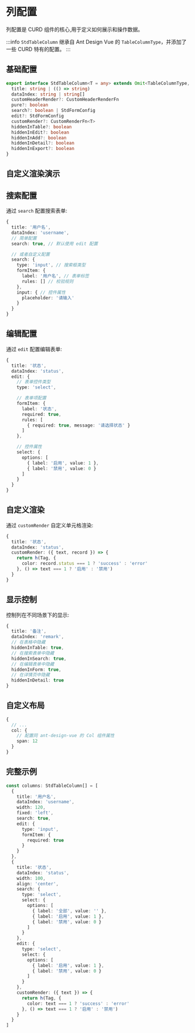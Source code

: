 # 列配置

列配置是 CURD 组件的核心,用于定义如何展示和操作数据。

:::info
`StdTableColumn` 继承自 Ant Design Vue 的 `TableColumnType`，并添加了一些 CURD 特有的配置。
:::

## 基础配置

```ts
export interface StdTableColumn<T = any> extends Omit<TableColumnType, 'customRender'> {
  title: string | (() => string)
  dataIndex: string | string[]
  customHeaderRender?: CustomHeaderRenderFn
  pure?: boolean
  search?: boolean | StdFormConfig
  edit?: StdFormConfig
  customRender?: CustomRenderFn<T>
  hiddenInTable?: boolean
  hiddenInEdit?: boolean
  hiddenInAdd?: boolean
  hiddenInDetail?: boolean
  hiddenInExport?: boolean
}
```

## 自定义渲染演示

<demo vue="../demos/table/custom-render.vue" title="自定义渲染示例" description="演示如何使用customRender实现复杂的表格列渲染效果"></demo>

## 搜索配置

通过 `search` 配置搜索表单:

```ts
{
  title: '用户名',
  dataIndex: 'username',
  // 简单配置
  search: true, // 默认使用 edit 配置

  // 或者自定义配置
  search: {
    type: 'input', // 搜索框类型
    formItem: {
      label: '用户名', // 表单标签
      rules: [] // 校验规则
    },
    input: { // 控件属性
      placeholder: '请输入'
    }
  }
}
```

## 编辑配置

通过 `edit` 配置编辑表单:

```ts
{
  title: '状态',
  dataIndex: 'status',
  edit: {
    // 表单控件类型
    type: 'select',

    // 表单项配置
    formItem: {
      label: '状态',
      required: true,
      rules: [
        { required: true, message: '请选择状态' }
      ]
    },

    // 控件属性
    select: {
      options: [
        { label: '启用', value: 1 },
        { label: '禁用', value: 0 }
      ]
    }
  }
}
```

## 自定义渲染

通过 `customRender` 自定义单元格渲染:

```ts
{
  title: '状态',
  dataIndex: 'status',
  customRender: ({ text, record }) => {
    return h(Tag, {
      color: record.status === 1 ? 'success' : 'error'
    }, () => text === 1 ? '启用' : '禁用')
  }
}
```

## 显示控制

控制列在不同场景下的显示:

```ts
{
  title: '备注',
  dataIndex: 'remark',
  // 在表格中隐藏
  hiddenInTable: true,
  // 在搜索表单中隐藏
  hiddenInSearch: true,
  // 在编辑表单中隐藏
  hiddenInForm: true,
  // 在详情页中隐藏
  hiddenInDetail: true
}
```

## 自定义布局

```ts
{
  // ...
  col: {
    // 配置同 ant-design-vue 的 Col 组件属性
    span: 12
  }
}
```

## 完整示例

```ts
const columns: StdTableColumn[] = [
  {
    title: '用户名',
    dataIndex: 'username',
    width: 120,
    fixed: 'left',
    search: true,
    edit: {
      type: 'input',
      formItem: {
        required: true
      }
    }
  },
  {
    title: '状态',
    dataIndex: 'status',
    width: 100,
    align: 'center',
    search: {
      type: 'select',
      select: {
        options: [
          { label: '全部', value: '' },
          { label: '启用', value: 1 },
          { label: '禁用', value: 0 }
        ]
      }
    },
    edit: {
      type: 'select',
      select: {
        options: [
          { label: '启用', value: 1 },
          { label: '禁用', value: 0 }
        ]
      }
    },
    customRender: ({ text }) => {
      return h(Tag, {
        color: text === 1 ? 'success' : 'error'
      }, () => text === 1 ? '启用' : '禁用')
    }
  }
]
```
